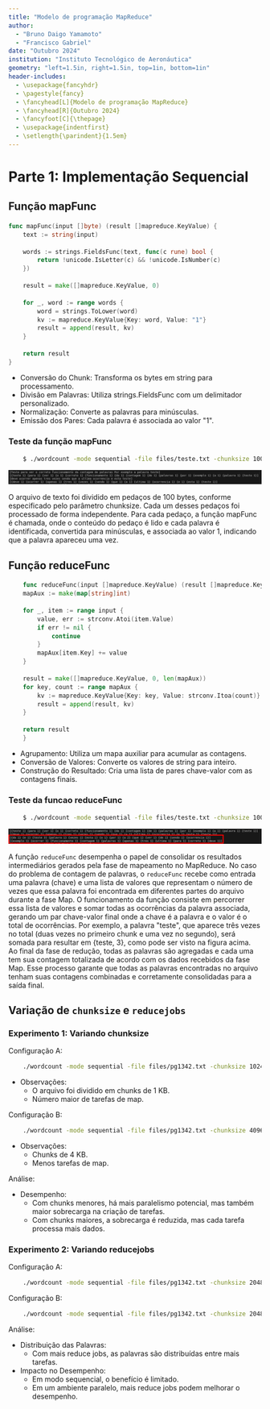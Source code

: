 ```yaml
---
title: "Modelo de programação MapReduce"
author: 
  - "Bruno Daigo Yamamoto"
  - "Francisco Gabriel"
date: "Outubro 2024"
institution: "Instituto Tecnológico de Aeronáutica"
geometry: "left=1.5in, right=1.5in, top=1in, bottom=1in"
header-includes:
  - \usepackage{fancyhdr}
  - \pagestyle{fancy}
  - \fancyhead[L]{Modelo de programação MapReduce}
  - \fancyhead[R]{Outubro 2024}
  - \fancyfoot[C]{\thepage}
  - \usepackage{indentfirst}
  - \setlength{\parindent}{1.5em}
---
```


# Parte 1: Implementação Sequencial

## Função mapFunc

```go
func mapFunc(input []byte) (result []mapreduce.KeyValue) {
    text := string(input)

    words := strings.FieldsFunc(text, func(c rune) bool {
        return !unicode.IsLetter(c) && !unicode.IsNumber(c)
    })

    result = make([]mapreduce.KeyValue, 0)

    for _, word := range words {
        word = strings.ToLower(word)
        kv := mapreduce.KeyValue{Key: word, Value: "1"}
        result = append(result, kv)
    }

    return result
}
```

- Conversão do Chunk: Transforma os bytes em string para processamento.
- Divisão em Palavras: Utiliza strings.FieldsFunc com um delimitador personalizado.
- Normalização: Converte as palavras para minúsculas.
- Emissão dos Pares: Cada palavra é associada ao valor "1".

### Teste da função mapFunc

```bash
    $ ./wordcount -mode sequential -file files/teste.txt -chunksize 100 -reducejobs 2
```

![Teste da função mapFunc](images/mapFunc.png)

O arquivo de texto foi dividido em pedaços de 100 bytes, conforme especificado pelo parâmetro chunksize. Cada um desses pedaços foi processado de forma independente. Para cada pedaço, a função mapFunc é chamada, onde o conteúdo do pedaço é lido e cada palavra é identificada, convertida para minúsculas, e associada ao valor 1, indicando que a palavra apareceu uma vez.

## Função reduceFunc

```go
    func reduceFunc(input []mapreduce.KeyValue) (result []mapreduce.KeyValue) {
    mapAux := make(map[string]int)

    for _, item := range input {
        value, err := strconv.Atoi(item.Value)
        if err != nil {
            continue
        }
        mapAux[item.Key] += value
    }

    result = make([]mapreduce.KeyValue, 0, len(mapAux))
    for key, count := range mapAux {
        kv := mapreduce.KeyValue{Key: key, Value: strconv.Itoa(count)}
        result = append(result, kv)
    }

    return result
    }
```

- Agrupamento: Utiliza um mapa auxiliar para acumular as contagens.
- Conversão de Valores: Converte os valores de string para inteiro.
- Construção do Resultado: Cria uma lista de pares chave-valor com as contagens finais.

### Teste da funcao reduceFunc

```bash
    $ ./wordcount -mode sequential -file files/teste.txt -chunksize 100 -reducejobs 2
```

![Teste da função mapFunc](images/reduceFunc.png)

A função `reduceFunc` desempenha o papel de consolidar os resultados intermediários gerados pela fase de mapeamento no MapReduce. No caso do problema de contagem de palavras, o `reduceFunc` recebe como entrada uma palavra (chave) e uma lista de valores que representam o número de vezes que essa palavra foi encontrada em diferentes partes do arquivo durante a fase Map. O funcionamento da função consiste em percorrer essa lista de valores e somar todas as ocorrências da palavra associada, gerando um par chave-valor final onde a chave é a palavra e o valor é o total de ocorrências. Por exemplo, a palavra "teste", que aparece três vezes no total (duas vezes no primeiro chunk e uma vez no segundo), será somada para resultar em {teste, 3}, como pode ser visto na figura acima. Ao final da fase de redução, todas as palavras são agregadas e cada uma tem sua contagem totalizada de acordo com os dados recebidos da fase Map. Esse processo garante que todas as palavras encontradas no arquivo tenham suas contagens combinadas e corretamente consolidadas para a saída final.

## Variação de `chunksize` e `reducejobs`

### Experimento 1: Variando chunksize

Configuração A: 
```bash
    ./wordcount -mode sequential -file files/pg1342.txt -chunksize 1024 -reducejobs 2
```
- Observações:
  - O arquivo foi dividido em chunks de 1 KB.
  - Número maior de tarefas de map.

Configuração B:
```bash
    ./wordcount -mode sequential -file files/pg1342.txt -chunksize 4096 -reducejobs 2
```
- Observações:
  - Chunks de 4 KB.
  - Menos tarefas de map.

Análise:

- Desempenho:
  - Com chunks menores, há mais paralelismo potencial, mas também maior sobrecarga na criação de tarefas.
  - Com chunks maiores, a sobrecarga é reduzida, mas cada tarefa processa mais dados.

### Experimento 2: Variando reducejobs

Configuração A: 
```bash
    ./wordcount -mode sequential -file files/pg1342.txt -chunksize 2048 -reducejobs 2
```

Configuração B:
```bash
    ./wordcount -mode sequential -file files/pg1342.txt -chunksize 2048 -reducejobs 4
```
Análise:

- Distribuição das Palavras:
  - Com mais reduce jobs, as palavras são distribuídas entre mais tarefas.
- Impacto no Desempenho:
  - Em modo sequencial, o benefício é limitado.
  - Em um ambiente paralelo, mais reduce jobs podem melhorar o desempenho.